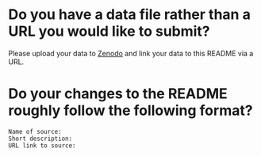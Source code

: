 # Do you have a data file rather than a URL you would like to submit?
Please upload your data to [Zenodo](https://zenodo.org) and link your data to this README via a URL.

# Do your changes to the README roughly follow the following format?
```
Name of source: 
Short description: 
URL link to source:  
```
